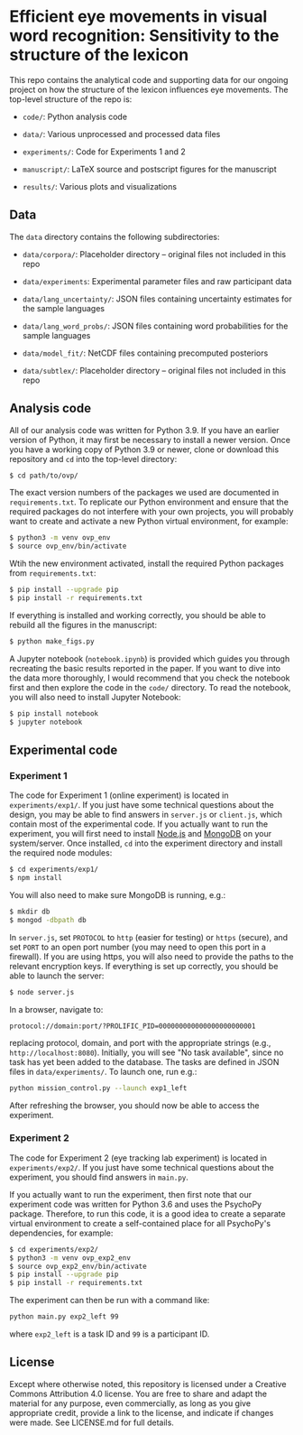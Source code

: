 Efficient eye movements in visual word recognition: Sensitivity to the structure of the lexicon
===============================================================================================

This repo contains the analytical code and supporting data for our ongoing project on how the structure of the lexicon influences eye movements. The top-level structure of the repo is:

- `code/`: Python analysis code

- `data/`: Various unprocessed and processed data files

- `experiments/`: Code for Experiments 1 and 2

- `manuscript/`: LaTeX source and postscript figures for the manuscript

- `results/`: Various plots and visualizations


Data
----

The `data` directory contains the following subdirectories: 

- `data/corpora/`: Placeholder directory – original files not included in this repo

- `data/experiments`: Experimental parameter files and raw participant data

- `data/lang_uncertainty/`: JSON files containing uncertainty estimates for the sample languages

- `data/lang_word_probs/`: JSON files containing word probabilities for the sample languages

- `data/model_fit/`: NetCDF files containing precomputed posteriors

- `data/subtlex/`: Placeholder directory – original files not included in this repo


Analysis code
-------------

All of our analysis code was written for Python 3.9. If you have an earlier version of Python, it may first be necessary to install a newer version. Once you have a working copy of Python 3.9 or newer, clone or download this repository and `cd` into the top-level directory:

```bash
$ cd path/to/ovp/
```

The exact version numbers of the packages we used are documented in `requirements.txt`. To replicate our Python environment and ensure that the required packages do not interfere with your own projects, you will probably want to create and activate a new Python virtual environment, for example:

```bash
$ python3 -m venv ovp_env
$ source ovp_env/bin/activate
```

Wtih the new environment activated, install the required Python packages from `requirements.txt`:

```bash
$ pip install --upgrade pip
$ pip install -r requirements.txt
```

If everything is installed and working correctly, you should be able to rebuild all the figures in the manuscript:

```bash
$ python make_figs.py
```

A Jupyter notebook (`notebook.ipynb`) is provided which guides you through recreating the basic results reported in the paper. If you want to dive into the data more thoroughly, I would recommend that you check the notebook first and then explore the code in the `code/` directory. To read the notebook, you will also need to install Jupyter Notebook:

```bash
$ pip install notebook
$ jupyter notebook
```


Experimental code
-----------------

### Experiment 1

The code for Experiment 1 (online experiment) is located in `experiments/exp1/`. If you just have some technical questions about the design, you may be able to find answers in `server.js` or `client.js`, which contain most of the experimental code. If you actually want to run the experiment, you will first need to install [Node.js](https://nodejs.org) and [MongoDB](https://www.mongodb.com) on your system/server. Once installed, `cd` into the experiment directory and install the required node modules:

```bash
$ cd experiments/exp1/
$ npm install
```

You will also need to make sure MongoDB is running, e.g.:

```bash
$ mkdir db
$ mongod -dbpath db
```

In `server.js`, set `PROTOCOL` to `http` (easier for testing) or `https` (secure), and set `PORT` to an open port number (you may need to open this port in a firewall). If you are using https, you will also need to provide the paths to the relevant encryption keys. If everything is set up correctly, you should be able to launch the server:

```bash
$ node server.js
```

In a browser, navigate to:

```
protocol://domain:port/?PROLIFIC_PID=000000000000000000000001
```

replacing protocol, domain, and port with the appropriate strings (e.g., `http://localhost:8080`). Initially, you will see "No task available", since no task has yet been added to the database. The tasks are defined in JSON files in `data/experiments/`. To launch one, run e.g.:

```bash
python mission_control.py --launch exp1_left
```

After refreshing the browser, you should now be able to access the experiment.


### Experiment 2

The code for Experiment 2 (eye tracking lab experiment) is located in `experiments/exp2/`. If you just have some technical questions about the experiment, you should find answers in `main.py`.

If you actually want to run the experiment, then first note that our experiment code was written for Python 3.6 and uses the PsychoPy package. Therefore, to run this code, it is a good idea to create a separate virtual environment to create a self-contained place for all PsychoPy's dependencies, for example:

```bash
$ cd experiments/exp2/
$ python3 -m venv ovp_exp2_env
$ source ovp_exp2_env/bin/activate
$ pip install --upgrade pip
$ pip install -r requirements.txt
```

The experiment can then be run with a command like:

```bash
python main.py exp2_left 99
````

where `exp2_left` is a task ID and `99` is a participant ID.


License
-------

Except where otherwise noted, this repository is licensed under a Creative Commons Attribution 4.0 license. You are free to share and adapt the material for any purpose, even commercially, as long as you give appropriate credit, provide a link to the license, and indicate if changes were made. See LICENSE.md for full details.
